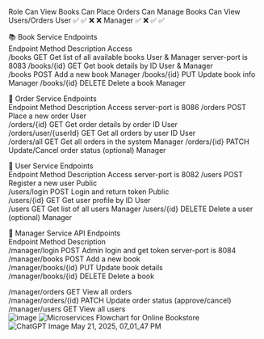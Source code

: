 Role	Can View Books	Can Place Orders	Can Manage Books	Can View Users/Orders
User	✅	✅	❌	❌
Manager	✅	❌	✅	✅
				
📚 Book Service Endpoints				
Endpoint	Method	Description	Access	
/books	GET	Get list of all available books	User & Manager	server-port is 8083
/books/{id}	GET	Get book details by ID	User & Manager	
/books	POST	Add a new book	Manager	
/books/{id}	PUT	Update book info	Manager	
/books/{id}	DELETE	Delete a book	Manager	
				
🛒 Order Service Endpoints				
Endpoint	Method	Description	Access	server-port is 8086
/orders	POST	Place a new order	User	
/orders/{id}	GET	Get order details by order ID	User	
/orders/user/{userId}	GET	Get all orders by user ID	User	
/orders/all	GET	Get all orders in the system	Manager	
/orders/{id}	PATCH	Update/Cancel order status (optional)	Manager	
				
👤 User Service Endpoints				
Endpoint	Method	Description	Access	server-port is 8082
/users	POST	Register a new user	Public	
/users/login	POST	Login and return token	Public	
/users/{id}	GET	Get user profile by ID	User	
/users	GET	Get list of all users	Manager	
/users/{id}	DELETE	Delete a user (optional)	Manager	
				
📂 Manager Service API Endpoints				
Endpoint	Method	Description		
/manager/login	POST	Admin login and get token		server-port is 8084
/manager/books	POST	Add a new book		
/manager/books/{id}	PUT	Update book details		
/manager/books/{id}	DELETE	Delete a book		

/manager/orders	GET	View all orders		
/manager/orders/{id}	PATCH	Update order status (approve/cancel)		
/manager/users	GET	View all users		
![image](https://github.com/user-attachments/assets/0b640902-d7d5-4af1-ad43-98af1a1044b5)
![Microservices Flowchart for Online Bookstore](https://github.com/user-attachments/assets/d2043358-7a8b-45ed-842b-954001d10c92)
![ChatGPT Image May 21, 2025, 07_01_47 PM](https://github.com/user-attachments/assets/aba3daa4-a943-4503-89b5-c05b296c82ef)
